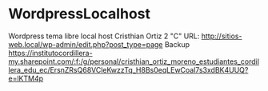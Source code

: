 # WordpressLocalhost
Wordpress tema libre local host
Cristhian Ortiz
2 "C"
URL: http://sitios-web.local/wp-admin/edit.php?post_type=page
Backup https://institutocordillera-my.sharepoint.com/:f:/g/personal/cristhian_ortiz_moreno_estudiantes_cordillera_edu_ec/ErsnZRsQ68VCleKwzzTq_H8Bs0eqLEwCoal7s3xdBK4UUQ?e=lKTM4p
